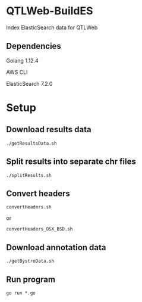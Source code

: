 # QTLWeb-BuildES
Index ElasticSearch data for QTLWeb

## Dependencies

Golang 1.12.4

AWS CLI

ElasticSearch 7.2.0

# Setup

## Download results data
`./getResultsData.sh`

## Split results into separate chr files
`./splitResults.sh`

## Convert headers

`convertHeaders.sh`

or

`convertHeaders_OSX_BSD.sh`

## Download annotation data
`./getBystroData.sh`

## Run program
`go run *.go`
